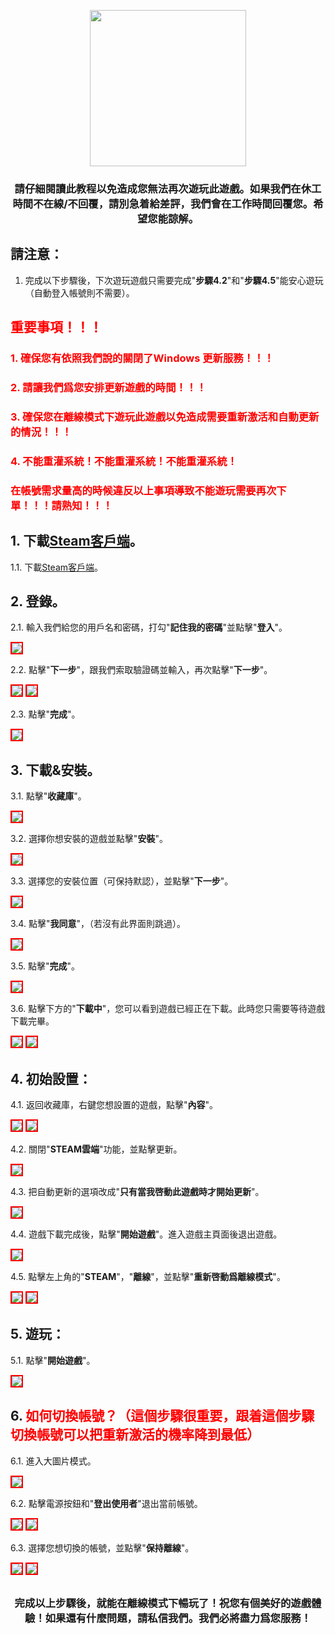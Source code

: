 <p align="center">
<img src="https://user-images.githubusercontent.com/91774682/136349945-a873c338-cb9c-40db-b596-12ccba0a2192.png" width="250" height="250">
</p>

<center> <h3>請仔細閱讀此教程以免造成您無法再次遊玩此遊戲。如果我們在休工時間不在線/不回覆，請別急着給差評，我們會在工作時間回覆您。希望您能諒解。</h3> </center>

## 請注意：
1. 完成以下步驟後，下次遊玩遊戲只需要完成"**步驟4.2**"和"**步驟4.5**"能安心遊玩 （自動登入帳號則不需要）。


## <span style="color: red;">重要事項！！！</span>
### <span style="color: red;">1. 確保您有依照我們說的關閉了Windows 更新服務！！！</span>
### <span style="color: red;">2. 請讓我們爲您安排更新遊戲的時間！！！</span>
### <span style="color: red;">3. 確保您在離線模式下遊玩此遊戲以免造成需要重新激活和自動更新的情況！！！</span>
### <span style="color: red;">4. 不能重灌系統！不能重灌系統！不能重灌系統！</span>

### <span style="color: red;">在帳號需求量高的時候違反以上事項導致不能遊玩需要再次下單！！！請熟知！！！</span>

## 1. 下載[Steam客戶端](https://cdn.cloudflare.steamstatic.com/client/installer/SteamSetup.exe)。

1.1. 下載[Steam客戶端](https://cdn.cloudflare.steamstatic.com/client/installer/SteamSetup.exe)。

## 2. 登錄。

2.1. 輸入我們給您的用戶名和密碼，打勾"**記住我的密碼**"並點擊"**登入**"。

<img src="https://user-images.githubusercontent.com/91774682/136976214-fa9970e8-47bd-4cc1-989b-d5cc40c6290b.jpg" style="border: 2px solid red" />

2.2. 點擊"**下一步**"，跟我們索取驗證碼並輸入，再次點擊"**下一步**"。

<img src="https://user-images.githubusercontent.com/91774682/136976510-dcc433aa-a507-4387-934b-f6b74de466e9.jpg" style="border: 2px solid red" />

<img src="https://user-images.githubusercontent.com/91774682/136976502-203bd860-38f1-424b-a433-1e2b25fe457e.jpg" style="border: 2px solid red" />

2.3. 點擊"**完成**"。

<img src="https://user-images.githubusercontent.com/91774682/136976695-dfb0693f-ab1d-49eb-826c-6e1da4bc6939.jpg" style="border: 2px solid red" />

## 3. 下載&安裝。

3.1. 點擊"**收藏庫**"。

<img src="https://user-images.githubusercontent.com/91774682/136977131-c442ef9e-5db4-498c-b398-9efc0626568f.jpg" style="border: 2px solid red" />


3.2. 選擇你想安裝的遊戲並點擊"**安裝**"。

<img src="https://user-images.githubusercontent.com/91774682/136977389-b1750bbf-d279-461b-a451-fcfe1beabdf3.jpg" style="border: 2px solid red" />

3.3. 選擇您的安裝位置（可保持默認），並點擊"**下一步**"。

<img src="https://user-images.githubusercontent.com/91774682/136977576-b7e331ab-beee-44cc-89ed-4bfd9dab4efc.jpg" style="border: 2px solid red" />

3.4. 點擊"**我同意**"，（若沒有此界面則跳過）。

<img src="https://user-images.githubusercontent.com/91774682/136977736-682a1f39-97ad-4591-84ab-d585293fd8c6.jpg" style="border: 2px solid red" />

3.5. 點擊"**完成**"。

<img src="https://user-images.githubusercontent.com/91774682/136977848-304c51c8-840e-40ff-9327-673e7abc626d.jpg" style="border: 2px solid red" />

3.6. 點擊下方的"**下載中**"，您可以看到遊戲已經正在下載。此時您只需要等待遊戲下載完畢。

<img src="https://user-images.githubusercontent.com/91774682/136978175-51a0d2bf-98a8-44e5-a8f1-c772559b00ff.jpg" style="border: 2px solid red" />

<img src="https://user-images.githubusercontent.com/91774682/136978312-a71ed217-30ba-4387-a290-2a97081df2a7.jpg" style="border: 2px solid red" />

## 4. 初始設置：

4.1. 返回收藏庫，右鍵您想設置的遊戲，點擊"**內容**"。

<img src="https://user-images.githubusercontent.com/91774682/136977131-c442ef9e-5db4-498c-b398-9efc0626568f.jpg" style="border: 2px solid red" />

<img src="https://user-images.githubusercontent.com/91774682/136978629-737223fc-72c3-4cca-bff3-419bccb505a7.jpg" style="border: 2px solid red" />

4.2. 關閉"**STEAM雲端**"功能，並點擊更新。

<img src="https://user-images.githubusercontent.com/91774682/136978934-653535ea-dc2f-4c20-aab9-87c5a0a812a7.jpg" style="border: 2px solid red" />

4.3. 把自動更新的選項改成"**只有當我啓動此遊戲時才開始更新**"。

<img src="https://user-images.githubusercontent.com/91774682/136979255-37599bae-4b38-4f6b-b79d-c158a052799d.jpg" style="border: 2px solid red" />

4.4. 遊戲下載完成後，點擊"**開始遊戲**"。進入遊戲主頁面後退出遊戲。

<img src="https://user-images.githubusercontent.com/91774682/136979429-19c5e250-b3d5-4029-ba71-1a580042b1df.jpg" style="border: 2px solid red" />

4.5. 點擊左上角的"**STEAM**"，"**離線**"，並點擊"**重新啓動爲離線模式**"。

<img src="https://user-images.githubusercontent.com/91774682/136979856-be21f622-eb49-49b9-854f-df5fa66c3537.jpg" style="border: 2px solid red" />

<img src="https://user-images.githubusercontent.com/91774682/136979864-85205e95-c95f-4315-a763-55cb9e3c990c.jpg" style="border: 2px solid red" />

## 5. 遊玩：

5.1. 點擊"**開始遊戲**"。

<img src="https://user-images.githubusercontent.com/91774682/136980191-997a2301-601f-4ce0-8994-09f28ae8e30e.jpg" style="border: 2px solid red" />

## 6. <span style="color: red;">如何切換帳號？（這個步驟很重要，跟着這個步驟切換帳號可以把重新激活的機率降到最低）</span>

6.1. 進入大圖片模式。

<img src="https://user-images.githubusercontent.com/91774682/136989235-8ee6b05d-6489-4b63-b140-01fcbf2eea12.jpg" style="border: 2px solid red" />

6.2. 點擊電源按鈕和"**登出使用者**"退出當前帳號。

<img src="https://user-images.githubusercontent.com/91774682/136989293-e8e65ec0-0270-47d1-bbc3-d101fc181188.jpg" style="border: 2px solid red" />

<img src="https://user-images.githubusercontent.com/91774682/136989303-34e883f0-2c8e-44d4-8129-78720a58152b.jpg" style="border: 2px solid red" />

6.3. 選擇您想切換的帳號，並點擊"**保持離線**"。

<img src="https://user-images.githubusercontent.com/91774682/136989314-8990415e-67a6-4b08-a264-28b96e5c2cb3.jpg" style="border: 2px solid red" />

<img src="https://user-images.githubusercontent.com/91774682/136989320-5fffbeda-230d-4585-8968-fc50368dc2c5.jpg" style="border: 2px solid red" />

<h2></h2>

<center> <h3>完成以上步驟後，就能在離線模式下暢玩了！祝您有個美好的遊戲體驗！如果還有什麼問題，請私信我們。我們必將盡力爲您服務！</h3> </center>
